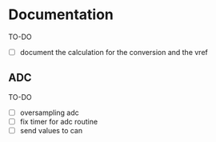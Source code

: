 # Documentation

TO-DO

- [ ] document the calculation for the conversion and the vref

## ADC 

TO-DO

- [ ] oversampling adc
- [ ] fix timer for adc routine
- [ ] send values to can